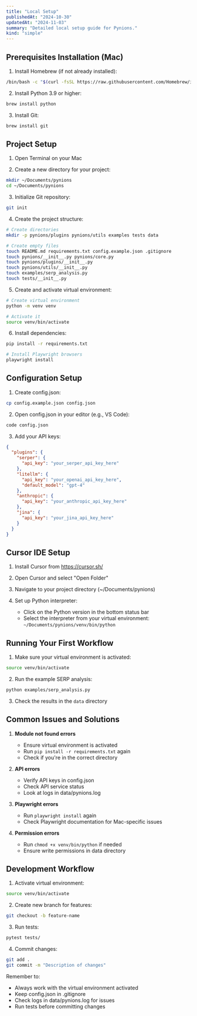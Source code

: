 ```yaml
---
title: "Local Setup"
publishedAt: "2024-10-30"
updatedAt: "2024-11-03"
summary: "Detailed local setup guide for Pynions."
kind: "simple"
---
```


## Prerequisites Installation (Mac)

1. Install Homebrew (if not already installed):
```bash
/bin/bash -c "$(curl -fsSL https://raw.githubusercontent.com/Homebrew/install/HEAD/install.sh)"
```

2. Install Python 3.9 or higher:
```bash
brew install python
```

3. Install Git:
```bash
brew install git
```

## Project Setup

1. Open Terminal on your Mac

2. Create a new directory for your project:
```bash
mkdir ~/Documents/pynions
cd ~/Documents/pynions
```

3. Initialize Git repository:
```bash
git init
```

4. Create the project structure:
```bash
# Create directories
mkdir -p pynions/plugins pynions/utils examples tests data

# Create empty files
touch README.md requirements.txt config.example.json .gitignore
touch pynions/__init__.py pynions/core.py
touch pynions/plugins/__init__.py
touch pynions/utils/__init__.py
touch examples/serp_analysis.py
touch tests/__init__.py
```

5. Create and activate virtual environment:
```bash
# Create virtual environment
python -m venv venv

# Activate it
source venv/bin/activate
```

6. Install dependencies:
```bash
pip install -r requirements.txt

# Install Playwright browsers
playwright install
```

## Configuration Setup

1. Create config.json:
```bash
cp config.example.json config.json
```

2. Open config.json in your editor (e.g., VS Code):
```bash
code config.json
```

3. Add your API keys:
```json
{
  "plugins": {
    "serper": {
      "api_key": "your_serper_api_key_here"
    },
    "litellm": {
      "api_key": "your_openai_api_key_here",
      "default_model": "gpt-4"
    },
    "anthropic": {
      "api_key": "your_anthropic_api_key_here"
    },
    "jina": {
      "api_key": "your_jina_api_key_here"
    }
  }
}
```

## Cursor IDE Setup

1. Install Cursor from https://cursor.sh/

2. Open Cursor and select "Open Folder"

3. Navigate to your project directory (~/Documents/pynions)

4. Set up Python interpreter:
   - Click on the Python version in the bottom status bar
   - Select the interpreter from your virtual environment:
     `~/Documents/pynions/venv/bin/python`

## Running Your First Workflow

1. Make sure your virtual environment is activated:
```bash
source venv/bin/activate
```

2. Run the example SERP analysis:
```bash
python examples/serp_analysis.py
```

3. Check the results in the `data` directory

## Common Issues and Solutions

1. **Module not found errors**
   - Ensure virtual environment is activated
   - Run `pip install -r requirements.txt` again
   - Check if you're in the correct directory

2. **API errors**
   - Verify API keys in config.json
   - Check API service status
   - Look at logs in data/pynions.log

3. **Playwright errors**
   - Run `playwright install` again
   - Check Playwright documentation for Mac-specific issues

4. **Permission errors**
   - Run `chmod +x venv/bin/python` if needed
   - Ensure write permissions in data directory

## Development Workflow

1. Activate virtual environment:
```bash
source venv/bin/activate
```

2. Create new branch for features:
```bash
git checkout -b feature-name
```

3. Run tests:
```bash
pytest tests/
```

4. Commit changes:
```bash
git add .
git commit -m "Description of changes"
```

Remember to:
- Always work with the virtual environment activated
- Keep config.json in .gitignore
- Check logs in data/pynions.log for issues
- Run tests before committing changes
